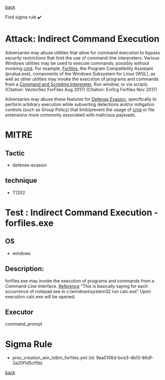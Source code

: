 
[back](../index.md)

Find sigma rule :heavy_check_mark: 

# Attack: Indirect Command Execution 

Adversaries may abuse utilities that allow for command execution to bypass security restrictions that limit the use of command-line interpreters. Various Windows utilities may be used to execute commands, possibly without invoking [cmd](https://attack.mitre.org/software/S0106). For example, [Forfiles](https://attack.mitre.org/software/S0193), the Program Compatibility Assistant (pcalua.exe), components of the Windows Subsystem for Linux (WSL), as well as other utilities may invoke the execution of programs and commands from a [Command and Scripting Interpreter](https://attack.mitre.org/techniques/T1059), Run window, or via scripts. (Citation: VectorSec ForFiles Aug 2017) (Citation: Evi1cg Forfiles Nov 2017)

Adversaries may abuse these features for [Defense Evasion](https://attack.mitre.org/tactics/TA0005), specifically to perform arbitrary execution while subverting detections and/or mitigation controls (such as Group Policy) that limit/prevent the usage of [cmd](https://attack.mitre.org/software/S0106) or file extensions more commonly associated with malicious payloads.

# MITRE
## Tactic
  - defense-evasion


## technique
  - T1202


# Test : Indirect Command Execution - forfiles.exe
## OS
  - windows


## Description:
forfiles.exe may invoke the execution of programs and commands from a Command-Line Interface.
[Reference](https://github.com/LOLBAS-Project/LOLBAS/blob/master/yml/OSBinaries/Forfiles.yml)
"This is basically saying for each occurrence of notepad.exe in c:\windows\system32 run calc.exe"
Upon execution calc.exe will be opened.


## Executor
command_prompt

# Sigma Rule
 - proc_creation_win_lolbin_forfiles.yml (id: 9aa5106d-bce3-4b13-86df-3a20f1d5cf0b)



[back](../index.md)
